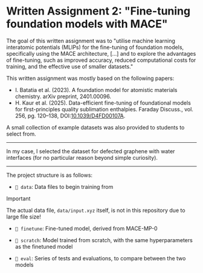 # Written Assignment 2: "Fine-tuning foundation models with MACE"

The goal of this written assignment was to "utilise machine learning interatomic potentials (MLIPs) for the fine-tuning of foundation models, specifically using the MACE architecture, [...] and to explore the advantages of fine-tuning, such as improved accuracy, reduced computational costs for training, and the effective use of smaller datasets."

This written assignment was mostly based on the following papers:

- I. Batatia et al. (2023). A foundation model for atomistic materials chemistry. arXiv preprint, 2401.00096.
- H. Kaur et al. (2025). Data-efficient fine-tuning of foundational models for first-principles quality sublimation enthalpies. Faraday Discuss., vol. 256, pg. 120&ndash;138, DOI:[10.1039/D4FD00107A](https://doi.org/10.1039/D4FD00107A).

A small collection of example datasets was also provided to students to select from.


---

In my case, I selected the dataset for defected graphene with water interfaces (for no particular reason beyond simple curiosity).


---

The project structure is as follows:

- `📁 data`: Data files to begin training from

> [!IMPORTANT]
> The actual data file, `data/input.xyz` itself, is not in this repository due to large file size!

- `📁 finetune`: Fine-tuned model, derived from MACE-MP-0

- `📁 scratch`: Model trained from scratch, with the same hyperparameters as the finetuned model

- `📁 eval`: Series of tests and evaluations, to compare between the two models

